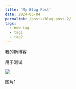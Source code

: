 ```yaml
---
title: 'My Blog Post'
date: 2024-05-04
permalink: /posts/blog-post-2/
tags:
  - new tag
  - tag1
  - tag2
---
```


我的新博客

用于测试

![](../../../images/2024-05-04-19-23-43-image.png)


图片1
